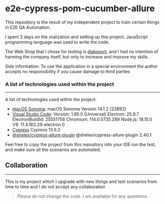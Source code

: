 # e2e-cypress-pom-cucumber-allure

This repository is the result of my independent project to train certain things in E2E QA Automation.

I spent 2 days on the realization and setting up this project. JavaScript programming language was used to write the code.

The Web Shop that I chose for testing is [djaksport](https://www.djaksport.com/), and I had no intention of harming the company itself, but only to increase and improve my skills.

Side information: To use the application in a special environment the author accepts no responsibility if you cause damage to third parties

### A list of technologies used within the project
***
A list of technologies used within the project:
* [macOS Sonoma](https://support.apple.com/en-us/HT214032): macOS Sonoma Version 14.1.2 (23B92)
* [Visual Studio Code](https://code.visualstudio.com/): Version: 1.85.0 (Universal) Electron: 25.9.7 ElectronBuildId: 25551756 Chromium: 114.0.5735.289 Node.js: 18.15.0 V8: 11.4.183.29-electron.0
* [Cypress](https://www.cypress.io/) Cypress 13.6.3
* [@shelex/cypress-allure-plugin](https://www.npmjs.com/package/@shelex/cypress-allure-plugin) @shelex/cypress-allure-plugin 2.40.1

Feel free to copy the project from this repository into your IDE run the test, and make sure all the scenarios are automated.

## Collaboration
***
This is my project which I upgrade with new things and test scenarios from time to time and I do not accept any collaboration
> Please do not change the code. 
> I am available for any questions.
